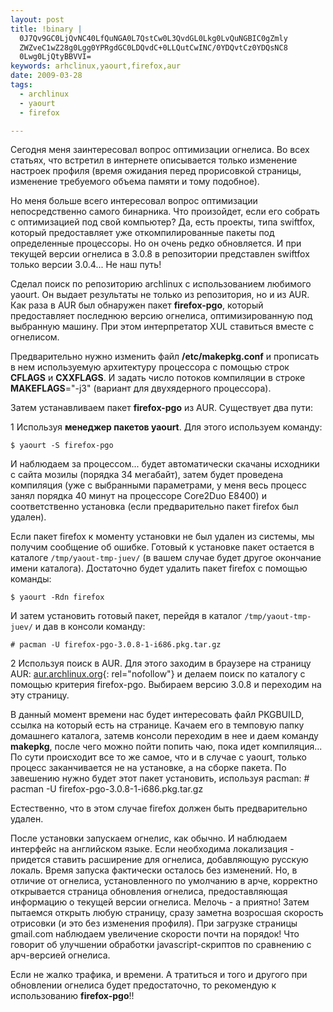 ```yaml
--- 
layout: post
title: !binary |
  0J7Qv9GC0LjQvNC40LfQuNGA0L7QstCw0L3QvdGL0Lkg0LvQuNGBIC0gZmly
  ZWZveC1wZ28g0Lgg0YPRgdGC0LDQvdC+0LLQutCwINC/0YDQvtCz0YDQsNC8
  0Lwg0LjQtyBBVVI=
keywords: arhclinux,yaourt,firefox,aur
date: 2009-03-28
tags:
  - archlinux
  - yaourt
  - firefox

---
```

Сегодня меня заинтересовал вопрос оптимизации огнелиса. Во всех статьях, что встретил в интернете описывается только изменение настроек профиля (время ожидания перед прорисовкой страницы, изменение требуемого объема памяти и тому подобное).

Но меня больше всего интересовал вопрос оптимизации непосредственно самого бинарника. Что произойдет, если его собрать с оптимизацией под свой компьютер? Да, есть проекты, типа swiftfox, который предоставляет уже откомпилированные пакеты под определенные процессоры. Но он очень редко обновляется. И при текущей версии огнелиса в 3.0.8 в репозитории представлен swiftfox только версии 3.0.4... Не наш путь!

Сделал поиск по репозиторию archlinux с использованием любимого yaourt. Он выдает результаты не только из репозитория, но и из AUR. Как раза в AUR был обнаружен пакет <strong>firefox-pgo</strong>, который предоставляет последнюю версию огнелиса, оптимизированную под выбранную машину. При этом интерпретатор XUL ставиться вместе с огнелисом.

Предварительно нужно изменить файл <strong>/etc/makepkg.conf</strong> и прописать в нем используемую архитектуру процессора с помощью строк <strong>CFLAGS</strong> и <strong>CXXFLAGS</strong>. И задать число потоков компиляции в строке <strong>MAKEFLAGS</strong>="-j3" (вариант для двухядерного процессора).

Затем устанавливаем пакет <strong>firefox-pgo</strong> из AUR. Существует два пути:

1 Используя <strong>менеджер пакетов yaourt</strong>. Для этого используем команду:

    $ yaourt -S firefox-pgo

И наблюдаем за процессом... будет автоматически скачаны исходники с сайта мозилы (порядка 34 мегабайт), затем будет проведена компиляция (уже с выбранными параметрами, у меня весь процесс занял порядка 40 минут на процессоре Core2Duo E8400) и соответственно установка (если предварительно пакет firefox был удален).

Если пакет firefox к моменту установки не был удален из системы, мы получим сообщение об
ошибке. Готовый к установке пакет остается в каталоге `/tmp/yaout-tmp-juev/` (в вашем случае будет другое окончание имени каталога). Достаточно будет удалить пакет firefox с помощью команды:

    $ yaourt -Rdn firefox

И затем установить готовый пакет, перейдя в каталог `/tmp/yaout-tmp-juev/` и дав в консоли команду:

    # pacman -U firefox-pgo-3.0.8-1-i686.pkg.tar.gz

2 Используя поиск в AUR. Для этого заходим в браузере на страницу AUR:
[aur.archlinux.org](http://aur.archlinux.org){: rel="nofollow"} и делаем поиск по каталогу с помощью критерия firefox-pgo. Выбираем версию 3.0.8 и переходим на эту страницу.

В данный момент времени нас будет интересовать файл PKGBUILD, ссылка на который есть на странице. Качаем его в темповую папку домашнего каталога, затемв консоли переходим в нее и даем команду <strong>makepkg</strong>, после чего можно пойти попить чаю, пока идет компиляция... По сути происходит все то же самое, что и в случае с yaourt, только процесс заканчивается не на установке, а на сборке пакета. По завешению нужно будет этот пакет установить, используя pacman:
    # pacman -U firefox-pgo-3.0.8-1-i686.pkg.tar.gz

Естественно, что в этом случае firefox должен быть предварительно удален.

После установки запускаем огнелис, как обычно. И наблюдаем интерфейс на английском языке. Если необходима локализация - придется ставить расширение для огнелиса, добавляющую русскую локаль. Время запуска фактически осталось без изменений. Но, в отличие от огнелиса, установленного по умолчанию в арче, корректно открывается страница обновления огнелиса, предоставляющая информацию о текущей версии огнелиса. Мелочь - а приятно! Затем пытаемся открыть любую страницу, сразу заметна возросшая скорость отрисовки (и это без изменения профиля). При загрузке страницы gmail.com наблюдаем увеличение скорости почти на порядок! Что говорит об улучшении обработки javascript-скриптов по сравнению с арч-версией огнелиса.

Если не жалко трафика, и времени. А тратиться и того и другого при обновлении огнелиса будет предостаточно, то рекомендую к использованию <strong>firefox-pgo</strong>!!
